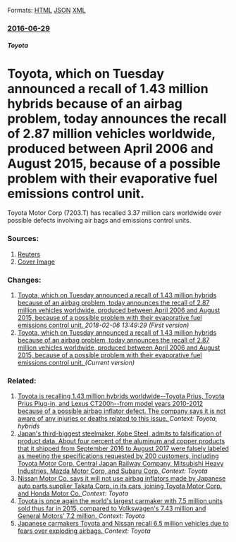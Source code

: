 
Formats: [HTML](/news/2016/06/29/toyota-which-on-tuesday-announced-a-recall-of-1-43-million-hybrids-because-of-an-airbag-problem-today-announces-the-recall-of-2-87-million.html)  [JSON](/news/2016/06/29/toyota-which-on-tuesday-announced-a-recall-of-1-43-million-hybrids-because-of-an-airbag-problem-today-announces-the-recall-of-2-87-million.json)  [XML](/news/2016/06/29/toyota-which-on-tuesday-announced-a-recall-of-1-43-million-hybrids-because-of-an-airbag-problem-today-announces-the-recall-of-2-87-million.xml)  

### [2016-06-29](/news/2016/06/29/index.md)

##### Toyota
# Toyota, which on Tuesday announced a recall of 1.43 million hybrids because of an airbag problem, today announces the recall of 2.87 million vehicles worldwide, produced between April 2006 and August 2015, because of a possible problem with their evaporative fuel emissions control unit. 

Toyota Motor Corp (7203.T) has recalled 3.37 million cars worldwide over possible defects involving air bags and emissions control units.


### Sources:

1. [Reuters](https://www.reuters.com/article/us-autos-toyota-recall-idUSKCN0ZF0CX)
1. [Cover Image](https://s3.reutersmedia.net/resources/r/?m=02&d=20160629&t=2&i=1143346230&w=&fh=545px&fw=&ll=&pl=&sq=&r=LYNXNPEC5S07J)

### Changes:

1. [Toyota, which on Tuesday announced a recall of 1.43 million hybrids because of an airbag problem, today announces the recall of 2.87 million vehicles worldwide, produced between April 2006 and August 2015, because of a possible problem with their evaporative fuel emissions control unit. ](/news/2016/06/29/toyota-which-on-tuesday-announced-a-recall-of-1-43-million-hybrids-because-of-an-airbag-problem-today-announces-the-recall-of-2-87-millio.md) _2018-02-06 13:49:29 (First version)_
1. [Toyota, which on Tuesday announced a recall of 1.43 million hybrids because of an airbag problem, today announces the recall of 2.87 million vehicles worldwide, produced between April 2006 and August 2015, because of a possible problem with their evaporative fuel emissions control unit. ](/news/2016/06/29/toyota-which-on-tuesday-announced-a-recall-of-1-43-million-hybrids-because-of-an-airbag-problem-today-announces-the-recall-of-2-87-million.md) _(Current version)_

### Related:

1. [Toyota is recalling 1.43 million hybrids worldwide--Toyota Prius, Toyota Prius Plug-in, and Lexus CT200h--from model years 2010-2012 because of a possible airbag inflator defect. The company says it is not aware of any injuries or deaths related to this issue. ](/news/2016/06/28/toyota-is-recalling-1-43-million-hybrids-worldwideatoyota-prius-toyota-prius-plug-in-and-lexus-ct200hafrom-model-years-2010-2012-becau.md) _Context: Toyota, hybrids_
2. [Japan's third-biggest steelmaker, Kobe Steel, admits to falsification of product data. About four percent of the aluminum and copper products that it shipped from September 2016 to August 2017 were falsely labeled as meeting the specifications requested by 200 customers, including Toyota Motor Corp, Central Japan Railway Company, Mitsubishi Heavy Industries, Mazda Motor Corp, and Subaru Corp. ](/news/2017/10/9/japan-s-third-biggest-steelmaker-kobe-steel-admits-to-falsification-of-product-data-about-four-percent-of-the-aluminum-and-copper-product.md) _Context: Toyota_
3. [Nissan Motor Co. says it will not use airbag inflators made by Japanese auto parts supplier Takata Corp. in its cars, joining Toyota Motor Corp. and Honda Motor Co. ](/news/2015/11/7/nissan-motor-co-says-it-will-not-use-airbag-inflators-made-by-japanese-auto-parts-supplier-takata-corp-in-its-cars-joining-toyota-motor-c.md) _Context: Toyota_
4. [Toyota is once again the world's largest carmaker with 7.5 million units sold thus far in 2015, compared to Volkswagen's 7.43 million and General Motors' 7.2 million. ](/news/2015/10/26/toyota-is-once-again-the-world-s-largest-carmaker-with-7-5-million-units-sold-thus-far-in-2015-compared-to-volkswagen-s-7-43-million-and-ge.md) _Context: Toyota_
5. [Japanese carmakers Toyota and Nissan recall 6.5 million vehicles due to fears over exploding airbags. ](/news/2015/05/13/japanese-carmakers-toyota-and-nissan-recall-6-5-million-vehicles-due-to-fears-over-exploding-airbags.md) _Context: Toyota_

